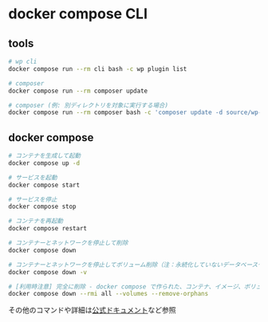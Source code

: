 # docker compose CLI

## tools

```sh
# wp cli
docker compose run --rm cli bash -c wp plugin list

# composer
docker compose run --rm composer update

# composer (例: 別ディレクトリを対象に実行する場合)
docker compose run --rm composer bash -c 'composer update -d source/wp-content/themes/$WP_THEME_NAME'
```

## docker compose

```sh
# コンテナを生成して起動
docker compose up -d

# サービスを起動
docker compose start

# サービスを停止
docker compose stop

# コンテナを再起動
docker compose restart

# コンテナーとネットワークを停止して削除
docker compose down

# コンテナーとネットワークを停止してボリューム削除（注：永続化していないデータベースやアップロード画像などがすべて削除されます）
docker compose down -v

# [利用時注意] 完全に削除 - docker compose で作られた、コンテナ、イメージ、ボリューム、ネットワークそして未定義コンテナ、全てを一括消去
docker compose down --rmi all --volumes --remove-orphans
```

その他のコマンドや詳細は[公式ドキュメント](https://matsuand.github.io/docs.docker.jp.onthefly/engine/reference/commandline/compose/)など参照
